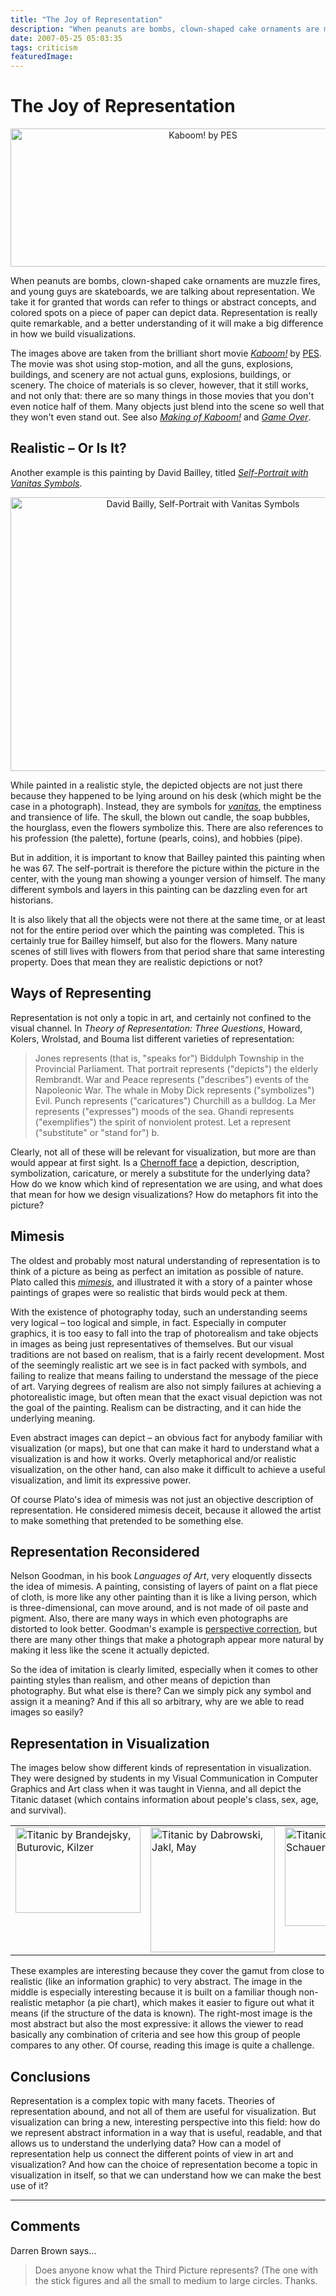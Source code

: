 ```yaml
---
title: "The Joy of Representation"
description: "When peanuts are bombs, clown-shaped cake ornaments are muzzle fires, and young guys are skateboards, we are talking about representation. We take it for granted that words can refer to things or abstract concepts, and colored spots on a piece of paper can depict data. Representation is really quite remarkable, and a better understanding of it will make a big difference in how we build visualizations."
date: 2007-05-25 05:03:35
tags: criticism
featuredImage: 
---
```


# The Joy of Representation

<p align="center"><img title="Kaboom! by PES" src="https://media.eagereyes.org/media/attachments/kaboom.jpg" alt="Kaboom! by PES" width="600" height="221" /></p>

When peanuts are bombs, clown-shaped cake ornaments are muzzle fires, and young guys are skateboards, we are talking about representation. We take it for granted that words can refer to things or abstract concepts, and colored spots on a piece of paper can depict data. Representation is really quite remarkable, and a better understanding of it will make a big difference in how we build visualizations.

The images above are taken from the brilliant short movie <a href="http://www.eatpes.com/kaboom.html"><em>Kaboom!</em></a> by <a href="http://eatpes.com/">PES</a>. The movie was shot using stop-motion, and all the guns, explosions, buildings, and scenery are not actual guns, explosions, buildings, or scenery. The choice of materials is so clever, however, that it still works, and not only that: there are so many things in those movies that you don't even notice half of them. Many objects just blend into the scene so well that they won't even stand out. See also <em><a href="http://eatpes.com/makingofkaboom.html">Making of Kaboom!</a></em> and <em><a href="http://eatpes.com/game_over.html">Game Over</a></em>.

## Realistic – Or Is It?

Another example is this painting by David Bailley, titled <em><a href="http://www.wga.hu/frames-e.html?/html/b/bailly/selfport.html">Self-Portrait with Vanitas Symbols</a></em>.

<p align="center"><img title="David Bailly, Self-Portrait with Vanitas Symbols" src="https://media.eagereyes.org/media/attachments/BaillyVanitas.jpg" alt="David Bailly, Self-Portrait with Vanitas Symbols" width="600" height="438" /></p>

While painted in a realistic style, the depicted objects are not just there because they happened to be lying around on his desk (which might be the case in a photograph). Instead, they are symbols for <em><a href="http://en.wikipedia.org/wiki/Vanitas">vanitas</a></em>, the emptiness and transience of life. The skull, the blown out candle, the soap bubbles, the hourglass, even the flowers symbolize this. There are also references to his profession (the palette), fortune (pearls, coins), and hobbies (pipe).

But in addition, it is important to know that Bailley painted this painting when he was 67. The self-portrait is therefore the picture within the picture in the center, with the young man showing a younger version of himself. The many different symbols and layers in this painting can be dazzling even for art historians.

It is also likely that all the objects were not there at the same time, or at least not for the entire period over which the painting was completed. This is certainly true for Bailley himself, but also for the flowers. Many nature scenes of still lives with flowers from that period share that same interesting property. Does that mean they are realistic depictions or not?

## Ways of Representing

Representation is not only a topic in art, and certainly not confined to the visual channel. In <em>Theory of Representation: Three Questions</em>, Howard, Kolers, Wrolstad, and Bouma list different varieties of representation:

>	Jones represents (that is, "speaks for") Biddulph Township in the Provincial Parliament.
>	That portrait represents ("depicts") the elderly Rembrandt.
>	War and Peace represents ("describes") events of the Napoleonic War.
>	The whale in Moby Dick represents ("symbolizes") Evil.
>	Punch represents ("caricatures") Churchill as a bulldog.
>	La Mer represents ("expresses") moods of the sea.
>	Ghandi represents ("exemplifies") the spirit of nonviolent protest.
>	Let a represent ("substitute" or "stand for") b.

Clearly, not all of these will be relevant for visualization, but more are than would appear at first sight. Is a <a href="/criticism/ChernoffFaces.html">Chernoff face</a> a depiction, description, symbolization, caricature, or merely a substitute for the underlying data? How do we know which kind of representation we are using, and what does that mean for how we design visualizations? How do metaphors fit into the picture?

## Mimesis

The oldest and probably most natural understanding of representation is to think of a picture as being as perfect an imitation as possible of nature. Plato called this <em><a href="http://en.wikipedia.org/wiki/Mimesis">mimesis</a></em>, and illustrated it with a story of a painter whose paintings of grapes were so realistic that birds would peck at them.

With the existence of photography today, such an understanding seems very logical – too logical and simple, in fact. Especially in computer graphics, it is too easy to fall into the trap of photorealism and take objects in images as being just representatives of themselves. But our visual traditions are not based on realism, that is a fairly recent development. Most of the seemingly realistic art we see is in fact packed with symbols, and failing to realize that means failing to understand the message of the piece of art. Varying degrees of realism are also not simply failures at achieving a photorealistic image, but often mean that the exact visual depiction was not the goal of the painting. Realism can be distracting, and it can hide the underlying meaning.

Even abstract images can depict – an obvious fact for anybody familiar with visualization (or maps), but one that can make it hard to understand what a visualization is and how it works. Overly metaphorical and/or realistic visualization, on the other hand, can also make it difficult to achieve a useful visualization, and limit its expressive power.

Of course Plato's idea of mimesis was not just an objective description of representation. He considered mimesis deceit, because it allowed the artist to make something that pretended to be something else.

## Representation Reconsidered

Nelson Goodman, in his book <em>Languages of Art</em>, very eloquently dissects the idea of mimesis. A painting, consisting of layers of paint on a flat piece of cloth, is more like any other painting than it is like a living person, which is three-dimensional, can move around, and is not made of oil paste and pigment. Also, there are many ways in which even photographs are distorted to look better. Goodman's example is <a href="http://en.wikipedia.org/wiki/Perspective_correction">perspective correction</a>, but there are many other things that make a photograph appear more natural by making it less like the scene it actually depicted.

So the idea of imitation is clearly limited, especially when it comes to other painting styles than realism, and other means of depiction than photography. But what else is there? Can we simply pick any symbol and assign it a meaning? And if this all so arbitrary, why are we able to read images so easily?

## Representation in Visualization

The images below show different kinds of representation in visualization. They were designed by students in my Visual Communication in Computer Graphics and Art class when it was taught in Vienna, and all depict the Titanic dataset (which contains information about people's class, sex, age, and survival).

<table width="100%" border="0">
<tbody>
<tr valign="top">
<td><img title="Titanic by Brandejsky, Buturovic, Kilzer" src="https://media.eagereyes.org/media/LVA/BestOf/Titanic_Brandejsky_Buturovic_Kilzer.jpg" alt="Titanic by Brandejsky, Buturovic, Kilzer" width="200" height="137" /></td>
<td><img title="Titanic by Dabrowski, Jakl, May" src="https://media.eagereyes.org/media/LVA/BestOf/Titanic_Dabrowski_Jakl_May.png" alt="Titanic by Dabrowski, Jakl, May" width="199" height="200" /></td>
<td><img title="Titanic by Cech, Schauer, Scholz" src="https://media.eagereyes.org/media/LVA/BestOf/Titanic_Cech_Schauer_Scholz.png" alt="Titanic by Cech, Schauer, Scholz" width="200" height="158" /></td>
</tr>
</tbody>
</table>

These examples are interesting because they cover the gamut from close to realistic (like an information graphic) to very abstract. The image in the middle is especially interesting because it is built on a familiar though non-realistic metaphor (a pie chart), which makes it easier to figure out what it means (if the structure of the data is known). The right-most image is the most abstract but also the most expressive: it allows the viewer to read basically any combination of criteria and see how this group of people compares to any other. Of course, reading this image is quite a challenge.

## Conclusions

Representation is a complex topic with many facets. Theories of representation abound, and not all of them are useful for visualization. But visualization can bring a new, interesting perspective into this field: how do we represent abstract information in a way that is useful, readable, and that allows us to understand the underlying data? How can a model of representation help us connect the different points of view in art and visualization? And how can the choice of representation become a topic in visualization in itself, so that we can understand how we can make the best use of it?


<PostedBy />


<aside class="comments">

---
## Comments

Darren Brown says…
>	Does anyone know what the Third Picture represents? (The one with the stick figures and all the small to medium to large circles. Thanks.

</aside>

